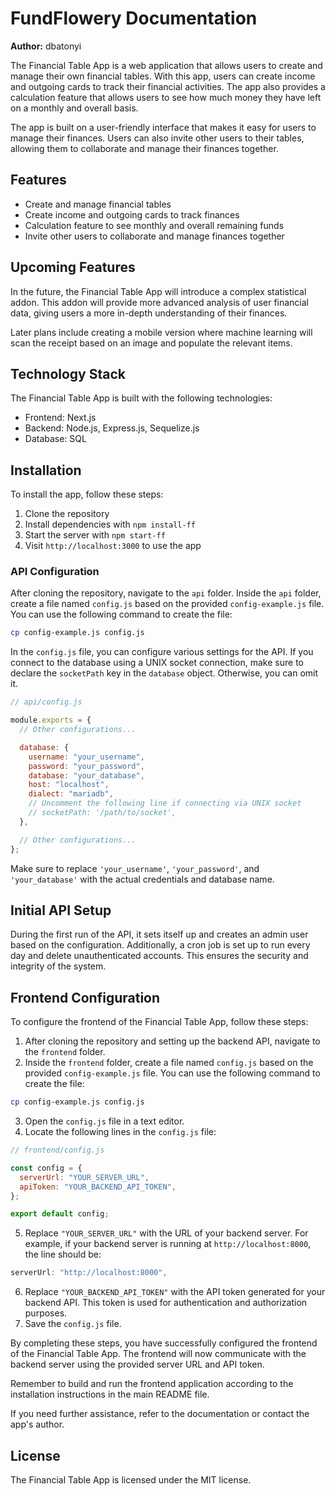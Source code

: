 # FundFlowery Documentation

**Author:** dbatonyi

The Financial Table App is a web application that allows users to create and manage their own financial tables. With this app, users can create income and outgoing cards to track their financial activities. The app also provides a calculation feature that allows users to see how much money they have left on a monthly and overall basis.

The app is built on a user-friendly interface that makes it easy for users to manage their finances. Users can also invite other users to their tables, allowing them to collaborate and manage their finances together.

## Features

- Create and manage financial tables
- Create income and outgoing cards to track finances
- Calculation feature to see monthly and overall remaining funds
- Invite other users to collaborate and manage finances together

## Upcoming Features

In the future, the Financial Table App will introduce a complex statistical addon. This addon will provide more advanced analysis of user financial data, giving users a more in-depth understanding of their finances.

Later plans include creating a mobile version where machine learning will scan the receipt based on an image and populate the relevant items.

## Technology Stack

The Financial Table App is built with the following technologies:

- Frontend: Next.js
- Backend: Node.js, Express.js, Sequelize.js
- Database: SQL

## Installation

To install the app, follow these steps:

1. Clone the repository
2. Install dependencies with `npm install-ff`
3. Start the server with `npm start-ff`
4. Visit `http://localhost:3000` to use the app

### API Configuration

After cloning the repository, navigate to the `api` folder. Inside the `api` folder, create a file named `config.js` based on the provided `config-example.js` file. You can use the following command to create the file:

```bash
cp config-example.js config.js
```

In the `config.js` file, you can configure various settings for the API. If you connect to the database using a UNIX socket connection, make sure to declare the `socketPath` key in the `database` object. Otherwise, you can omit it.

```javascript
// api/config.js

module.exports = {
  // Other configurations...

  database: {
    username: "your_username",
    password: "your_password",
    database: "your_database",
    host: "localhost",
    dialect: "mariadb",
    // Uncomment the following line if connecting via UNIX socket
    // socketPath: '/path/to/socket',
  },

  // Other configurations...
};
```

Make sure to replace `'your_username'`, `'your_password'`, and `'your_database'` with the actual credentials and database name.

## Initial API Setup

During the first run of the API, it sets itself up and creates an admin user based on the configuration. Additionally, a cron job is set up to run every day and delete unauthenticated accounts. This ensures the security and integrity of the system.

## Frontend Configuration

To configure the frontend of the Financial Table App, follow these steps:

1. After cloning the repository and setting up the backend API, navigate to the `frontend` folder.
2. Inside the `frontend` folder, create a file named `config.js` based on the provided `config-example.js` file. You can use the following command to create the file:

```bash
cp config-example.js config.js
```

3. Open the `config.js` file in a text editor.
4. Locate the following lines in the `config.js` file:

```javascript
// frontend/config.js

const config = {
  serverUrl: "YOUR_SERVER_URL",
  apiToken: "YOUR_BACKEND_API_TOKEN",
};

export default config;
```

5. Replace `"YOUR_SERVER_URL"` with the URL of your backend server. For example, if your backend server is running at `http://localhost:8000`, the line should be:

```javascript
serverUrl: "http://localhost:8000",
```

6. Replace `"YOUR_BACKEND_API_TOKEN"` with the API token generated for your backend API. This token is used for authentication and authorization purposes.
7. Save the `config.js` file.

By completing these steps, you have successfully configured the frontend of the Financial Table App. The frontend will now communicate with the backend server using the provided server URL and API token.

Remember to build and run the frontend application according to the installation instructions in the main README file.

If you need further assistance, refer to the documentation or contact the app's author.

## License

The Financial Table App is licensed under the MIT license.
